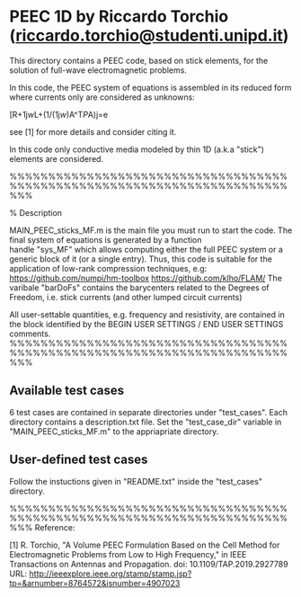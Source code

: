 # PEEC 1D by Riccardo Torchio (riccardo.torchio@studenti.unipd.it)

This directory contains a PEEC code, based on stick elements, for the solution of full-wave electromagnetic problems.

In this code, the PEEC system of equations is assembled in its reduced form where currents 
only are considered as unknowns:

[R+1j*w*L+(1/(1j*w*)A^T*P*A)j=e 

see [1] for more details and consider citing it.

In this code only conductive media modeled by thin 1D (a.k.a "stick") elements are 
considered.

%%%%%%%%%%%%%%%%%%%%%%%%%%%%%%%%%%%%%%%%%%%%%%%%%%%%%%%%%%%%%%%%%%%%%%%%%%%

% Description
 
MAIN_PEEC_sticks_MF.m is the main file you must run to start the code. 
                      The final system of equations is generated by a function                      
                      handle "sys_MF" which allows computing either the full PEEC system 
                      or a generic block of it (or a single entry). 
                      Thus, this code is suitable for the application of 
                      low-rank compression techniques, e.g: 
                      https://github.com/numpi/hm-toolbox
                      https://github.com/klho/FLAM/
                      The varibale "barDoFs" contains the barycenters
                      related to the Degrees of Freedom, i.e. stick currents (and other lumped circuit currents)

All user-settable quantities, e.g. frequency and resistivity, are contained in the block identified by the 
BEGIN USER SETTINGS / END USER SETTINGS comments.
%%%%%%%%%%%%%%%%%%%%%%%%%%%%%%%%%%%%%%%%%%%%%%%%%%%%%%%%%%%%%%%%%%%%%%%%%%%

Available test cases
--------------------
6 test cases are contained in separate directories under "test_cases". Each directory contains a description.txt file.
Set the "test_case_dir" variable in "MAIN_PEEC_sticks_MF.m" to the appriapriate directory.

User-defined test cases
-----------------------
Follow the instuctions given in "README.txt" inside the "test_cases" directory.

%%%%%%%%%%%%%%%%%%%%%%%%%%%%%%%%%%%%%%%%%%%%%%%%%%%%%%%%%%%%%%%%%%%%%%%%%%%
Reference:

[1] R. Torchio, "A Volume PEEC Formulation Based on the Cell Method for Electromagnetic Problems from Low to High Frequency," in IEEE Transactions on Antennas and Propagation.
doi: 10.1109/TAP.2019.2927789
URL: http://ieeexplore.ieee.org/stamp/stamp.jsp?tp=&arnumber=8764572&isnumber=4907023
